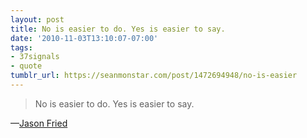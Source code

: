 ```yaml
---
layout: post
title: No is easier to do. Yes is easier to say.
date: '2010-11-03T13:10:07-07:00'
tags:
- 37signals
- quote
tumblr_url: https://seanmonstar.com/post/1472694948/no-is-easier
---
```

> No is easier to do. Yes is easier to say.

—[Jason Fried](http://37signals.com/svn/posts/2642-no-is-easier-to-do-yes-is-easier-to-say)
